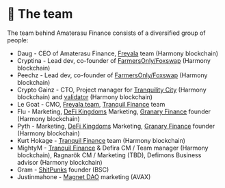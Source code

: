 # 🤝 The team

The team behind Amaterasu Finance consists of a diversified group of people:

* Daug - CEO of Amaterasu Finance, [Freyala](https://freyala.com) team (Harmony blockchain)
* Cryptina - Lead dev, co-founder of [FarmersOnly/Foxswap](https://www.foxswap.one/#/swap) (Harmony blockchain)
* Peechz - Lead dev, co-founder of [FarmersOnly/Foxswap](https://www.foxswap.one/#/swap) (Harmony blockchain)
* Crypto Gainz - CTO, Project manager for [Tranquility City](https://tranquilitycity.one) (Harmony blockchain) and [validator](https://staking.harmony.one/validators/mainnet/one100e8xnhclh9sth9l5jqnywgwfckpf56v4sxfzg) (Harmony blockchain)
* Le Goat - CMO, [Freyala team](https://freyala.com), [Tranquil Finance](https://www.tranquil.finance) team
* Flu - Marketing, [DeFi Kingdoms](https://defikingdoms.com) Marketing, [Granary Finance](https://discord.gg/EDgNsdMrDv) founder (Harmony blockchain)
* Pyth - Marketing, [DeFi Kingdoms](https://defikingdoms.com) Marketing, [Granary Finance](https://discord.gg/EDgNsdMrDv) founder (Harmony blockchain)
* Kurt Hokage - [Tranquil Finance](https://www.tranquil.finance) team (Harmony blockchain)
* MightyM - [Tranquil Finance](https://www.tranquil.finance) & Defira CM / Team manager (Harmony blockchain), Ragnarök CM / Marketing (TBD), Defimons Business advisor (Harmony blockchain)
* Gram - [ShitPunks](https://www.shitpunks.com/home) founder (BSC)
* Justinmahone - [Magnet DAO](https://app.magnetdao.finance/#/dashboard) marketing (AVAX)
